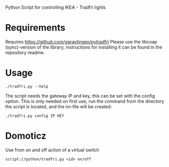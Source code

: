 Python Script for controlling IKEA - Tradfri lights


# Requirements
Requires https://github.com/ggravlingen/pytradfri
Please use the libcoap (sync)-version of the library, instructions for installing it can be found in the repository readme.

# Usage
```shell
./tradfri.py --help
```


The script needs the gateway IP and key, this can be set with the config option. This is only needed on first use, run the command from the directory the script is located, and the ini-file will be created:

```shell
./tradfri.py config IP KEY
```

# Domoticz
Use from on and off action of a virtual switch
```
script://python/tradfri.py <id> on/off
```
